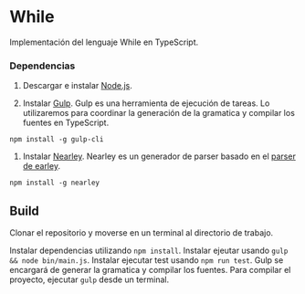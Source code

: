# While

Implementación del lenguaje While en TypeScript.


### Dependencias

1. Descargar e instalar [Node.js](https://nodejs.org).

1. Instalar [Gulp](http://gulpjs.com). Gulp es una herramienta de ejecución de tareas. Lo utilizaremos para coordinar la generación de la gramatica y compilar los fuentes en TypeScript.
```
npm install -g gulp-cli
```

1. Instalar [Nearley](http://nearley.js.org). Nearley es un generador de parser basado en el  [parser de earley](https://en.wikipedia.org/wiki/Earley_parser).
```
npm install -g nearley
```


## Build

Clonar el repositorio y moverse en un terminal al directorio de trabajo.

Instalar dependencias utilizando `npm install`.
Instalar ejeutar usando `gulp && node bin/main.js`.
Instalar ejecutar test usando `npm run test`.
Gulp se encargará de generar la gramatica y compilar los fuentes. Para compilar el proyecto, ejecutar `gulp` desde un terminal.
